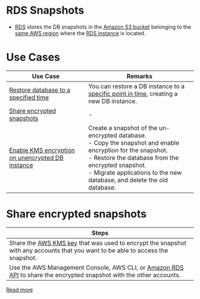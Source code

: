 # RDS Snapshots
- [RDS](Readme.md) stores the DB snapshots in the [Amazon S3 bucket](../../7_StorageServices/3_ObjectStorageS3/Readme.md) belonging to the [same AWS region](../../AWS-Global-Architecture-Region-AZ.md) where the [RDS instance](Readme.md) is located.

# Use Cases

| Use Case                                                                                                                            | Remarks                                                                                                                                                                                                                                              |
|-------------------------------------------------------------------------------------------------------------------------------------|------------------------------------------------------------------------------------------------------------------------------------------------------------------------------------------------------------------------------------------------------|
| [Restore database to a specified time](https://docs.aws.amazon.com/AmazonRDS/latest/UserGuide/USER_PIT.html)                        | You can restore a DB instance to a [specific point in time](https://docs.aws.amazon.com/AmazonRDS/latest/UserGuide/USER_PIT.html), creating a new DB instance.                                                                                       |
| [Share encrypted snapshots](https://docs.aws.amazon.com/AmazonRDS/latest/UserGuide/USER_ShareSnapshot.html)                         | -                                                                                                                                                                                                                                                    |
| [Enable KMS encryption on unencrypted DB instance](https://docs.aws.amazon.com/AmazonRDS/latest/UserGuide/Overview.Encryption.html) | Create a snapshot of the un-encrypted database.<br/>- Copy the snapshot and enable encryption for the snapshot.<br/>- Restore the database from the encrypted snapshot.<br/>- Migrate applications to the new database, and delete the old database. |

# Share encrypted snapshots

| Steps                                                                                                                                                                                                    |
|----------------------------------------------------------------------------------------------------------------------------------------------------------------------------------------------------------|
| Share the [AWS KMS key](../../2c_SecurityServices/1_DataProtectionServices/AWSKMS.md) that was used to encrypt the snapshot with any accounts that you want to be able to access the snapshot. |
| Use the AWS Management Console, AWS CLI, or [Amazon RDS API](Readme.md) to share the encrypted snapshot with the other accounts.                                                                                      |

[Read more](https://docs.aws.amazon.com/AmazonRDS/latest/UserGuide/USER_ShareSnapshot.html)

